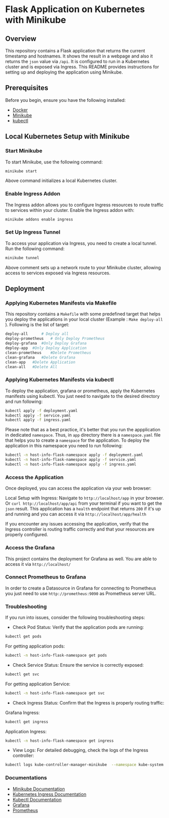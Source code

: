 # Flask Application on Kubernetes with Minikube

## Overview

This repository contains a Flask application that returns the current timestamp and hostnames. It shows the result in a webpage and also it returns the `json` value via `/api`. It is configured to run in a Kubernetes cluster and is exposed via Ingress. This README provides instructions for setting up and deploying the application using Minikube.

## Prerequisites

Before you begin, ensure you have the following installed:

- [Docker](https://docs.docker.com/get-docker/)
- [Minikube](https://minikube.sigs.k8s.io/docs/start/)
- [kubectl](https://kubernetes.io/docs/tasks/tools/install-kubectl/)

## Local Kubernetes Setup with Minikube

### Start Minikube

To start Minikube, use the following command:

```sh
minikube start
```

Above command initializes a local Kubernetes cluster.

### Enable Ingress Addon
The Ingress addon allows you to configure Ingress resources to route traffic to services within your cluster. Enable the Ingress addon with:


```sh
minikube addons enable ingress
```

### Set Up Ingress Tunnel

To access your application via Ingress, you need to create a local tunnel. Run the following command:

```sh
minikube tunnel
```

Above comment sets up a network route to your Minikube cluster, allowing access to services exposed via Ingress resources.


## Deployment

### Applying Kubernetes Manifests via Makefile

This repository contains a `Makefile` with some predefined target that helps you deploy the applications in your local cluster (Example : `Make deploy-all`
). Following is the list of target:

```sh
deploy-all      # Deploy all
deploy-prometheus   # Only Deploy Prometheus
deploy-grafana  #Only Deploy Grafana
deploy-app  #Only Deploy Application
clean-prometheus    #Delete Prometheus
clean-grafana   #Delete Grafana
clean-app   #Delete Application
clean-all   #Delete All
```

### Applying Kubernetes Manifests via kubectl

To deploy the application, grafana or prometheus, apply the Kubernetes manifests using kubectl. You just need to navigate to the desired directory and run following:

```sh
kubectl apply -f deployment.yaml
kubectl apply -f service.yaml
kubectl apply -f ingress.yaml
```

Please note that as a best practice, it's better that you run the appplication in dedicated `namespace`. Thus, in `app` directory there is a `namespace.yaml` file that helps you to create a `namespace` for the application. To deploy the application in this namespace you need to run following:

```sh
kubectl -n host-info-flask-namespace apply -f deployment.yaml
kubectl -n host-info-flask-namespace apply -f service.yaml
kubectl -n host-info-flask-namespace apply -f ingress.yaml
```

### Access the Application

Once deployed, you can access the application via your web browser:

Local Setup with Ingress: Navigate to `http://localhost/app` in your browser. Or `curl http://localhost/app/api` from your terminal if you want to get the `json` result. This application has a `health` endpoint that returns `200` if it's up and running and you can access it via `http://localhost/app/health`

If you encounter any issues accessing the application, verify that the Ingress controller is routing traffic correctly and that your resources are properly configured.

### Access the Grafana

This project contains the deployment for Grafana as well. You are able to access it via `http://localhost/`

### Connect Prometheus to Grafana

In order to create a Datasource in Grafana for connecting to Prometheus you just need to use `http://prometheus:9090` as Prometheus server URL.

### Troubleshooting

If you run into issues, consider the following troubleshooting steps:

* Check Pod Status: Verify that the application pods are running:
```sh
kubectl get pods
```

For getting application pods:

```sh
kubectl -n host-info-flask-namespace get pods
```

* Check Service Status: Ensure the service is correctly exposed:
```sh
kubectl get svc
```

For getting application Service:

```sh
kubectl -n host-info-flask-namespace get svc
```
* Check Ingress Status: Confirm that the Ingress is properly routing traffic:

Grafana Ingress:

```sh
kubectl get ingress
```
Application Ingress:
```sh
kubectl -n host-info-flask-namespace get ingress
```

* View Logs: For detailed debugging, check the logs of the Ingress controller:
```sh
kubectl logs kube-controller-manager-minikube  --namespace kube-system
```

### Documentations

- [Minikube Documentation](https://minikube.sigs.k8s.io/docs/handbook/)
- [Kubernetes Ingress Documentation](https://kubernetes.io/docs/concepts/services-networking/ingress/)
- [Kubectl Documentation](https://kubernetes.io/docs/reference/kubectl/)
- [Grafana](https://grafana.com/docs/grafana/latest/)
- [Prometheus](https://prometheus.io/docs/introduction/overview/)